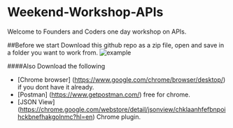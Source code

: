 # Weekend-Workshop-APIs
Welcome to Founders and Coders one day workshop on APIs.

##Before we start
Download this github repo as a zip file, open and save in a folder you want to work from.
![example](https://files.gitter.im/RachBLondon/57ag/Screen-Shot-2016-02-18-at-14.33.12.png)


####Also Download the following
+ [Chrome browser] (https://www.google.com/chrome/browser/desktop/) if you dont have it already.
+ [Postman] (https://www.getpostman.com/) free for chrome.
+ [JSON View] (https://chrome.google.com/webstore/detail/jsonview/chklaanhfefbnpoihckbnefhakgolnmc?hl=en) Chrome plugin.
